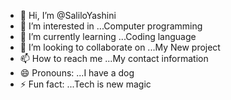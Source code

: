 - 👋 Hi, I’m @SaliloYashini
- 👀 I’m interested in ...Computer programming 
- 🌱 I’m currently learning ...Coding language 
- 💞️ I’m looking to collaborate on ...My New project
- 📫 How to reach me ...My contact information 
- 😄 Pronouns: ...I have a dog
- ⚡ Fun fact: ...Tech is new magic

<!---
SaliloYashini/SaliloYashini is a ✨ special ✨ repository because its `README.md` (this file) appears on your GitHub profile.
You can click the Preview link to take a look at your changes.
--->
